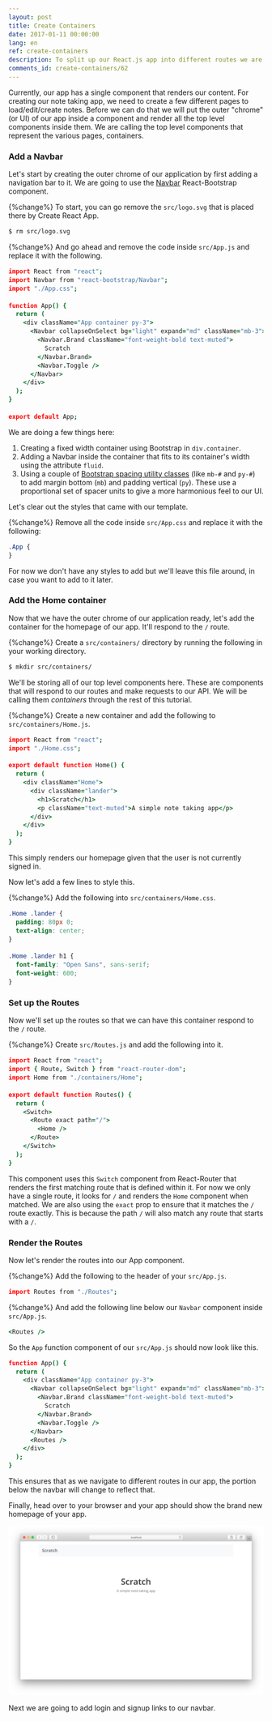 ```yaml
---
layout: post
title: Create Containers
date: 2017-01-11 00:00:00
lang: en
ref: create-containers
description: To split up our React.js app into different routes we are going to structure it using containers in React Router v4. We are also going to add the Navbar React-Bootstrap component to our App container.
comments_id: create-containers/62
---
```


Currently, our app has a single component that renders our content. For creating our note taking app, we need to create a few different pages to load/edit/create notes. Before we can do that we will put the outer "chrome" (or UI) of our app inside a component and render all the top level components inside them. We are calling the top level components that represent the various pages, containers.

### Add a Navbar

Let's start by creating the outer chrome of our application by first adding a navigation bar to it. We are going to use the [Navbar](https://react-bootstrap.github.io/components/navbar/) React-Bootstrap component.

{%change%} To start, you can go remove the `src/logo.svg` that is placed there by Create React App.

``` bash
$ rm src/logo.svg
```

{%change%} And go ahead and remove the code inside `src/App.js` and replace it with the following.

``` coffee
import React from "react";
import Navbar from "react-bootstrap/Navbar";
import "./App.css";

function App() {
  return (
    <div className="App container py-3">
      <Navbar collapseOnSelect bg="light" expand="md" className="mb-3">
        <Navbar.Brand className="font-weight-bold text-muted">
          Scratch
        </Navbar.Brand>
        <Navbar.Toggle />
      </Navbar>
    </div>
  );
}

export default App;
```

We are doing a few things here:

1. Creating a fixed width container using Bootstrap in `div.container`.
2. Adding a Navbar inside the container that fits to its container's width using the attribute `fluid`.
3. Using a couple of [Bootstrap spacing utility classes](https://getbootstrap.com/docs/4.5/utilities/spacing/) (like `mb-#` and `py-#`) to add margin bottom (`mb`) and padding vertical (`py`). These use a proportional set of spacer units to give a more harmonious feel to our UI.

Let's clear out the styles that came with our template. 

{%change%} Remove all the code inside `src/App.css` and replace it with the following:

``` css
.App {
}
```

For now we don't have any styles to add but we'll leave this file around, in case you want to add to it later.

### Add the Home container

Now that we have the outer chrome of our application ready, let's add the container for the homepage of our app.  It'll respond to the `/` route.

{%change%} Create a `src/containers/` directory by running the following in your working directory.

``` bash
$ mkdir src/containers/
```

We'll be storing all of our top level components here. These are components that will respond to our routes and make requests to our API. We will be calling them *containers* through the rest of this tutorial.

{%change%} Create a new container and add the following to `src/containers/Home.js`.

``` coffee
import React from "react";
import "./Home.css";

export default function Home() {
  return (
    <div className="Home">
      <div className="lander">
        <h1>Scratch</h1>
        <p className="text-muted">A simple note taking app</p>
      </div>
    </div>
  );
}
```

This simply renders our homepage given that the user is not currently signed in.

Now let's add a few lines to style this.

{%change%} Add the following into `src/containers/Home.css`.

``` css
.Home .lander {
  padding: 80px 0;
  text-align: center;
}

.Home .lander h1 {
  font-family: "Open Sans", sans-serif;
  font-weight: 600;
}
```

### Set up the Routes

Now we'll set up the routes so that we can have this container respond to the `/` route.

{%change%} Create `src/Routes.js` and add the following into it.

``` coffee
import React from "react";
import { Route, Switch } from "react-router-dom";
import Home from "./containers/Home";

export default function Routes() {
  return (
    <Switch>
      <Route exact path="/">
        <Home />
      </Route>
    </Switch>
  );
}
```

This component uses this `Switch` component from React-Router that renders the first matching route that is defined within it. For now we only have a single route, it looks for `/` and renders the `Home` component when matched. We are also using the `exact` prop to ensure that it matches the `/` route exactly. This is because the path `/` will also match any route that starts with a `/`.

### Render the Routes

Now let's render the routes into our App component.

{%change%} Add the following to the header of your `src/App.js`.

``` coffee
import Routes from "./Routes";
```

{%change%} And add the following line below our `Navbar` component inside `src/App.js`.

``` coffee
<Routes />
```

So the `App` function component of our `src/App.js` should now look like this.

``` coffee
function App() {
  return (
    <div className="App container py-3">
      <Navbar collapseOnSelect bg="light" expand="md" className="mb-3">
        <Navbar.Brand className="font-weight-bold text-muted">
          Scratch
        </Navbar.Brand>
        <Navbar.Toggle />
      </Navbar>
      <Routes />
    </div>
  );
}
```

This ensures that as we navigate to different routes in our app, the portion below the navbar will change to reflect that.

Finally, head over to your browser and your app should show the brand new homepage of your app.

![New homepage loaded screenshot](/assets/new-homepage-loaded.png)

Next we are going to add login and signup links to our navbar.
